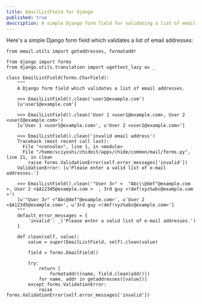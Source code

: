 ```yaml
---
title: EmailListField for Django
published: true
description: A simple Django form field for validating a list of email addresses.
---
```

Here's a simple Django form field which validates a list of email addresses:

	from email.utils import getaddresses, formataddr

	from django import forms
	from django.utils.translation import ugettext_lazy as _

	class EmailListField(forms.CharField):
		"""
		A Django form field which validates a list of email addresses.
		
		>>> EmailListField().clean('user1@example.com')
		[u'user1@example.com']
		
		>>> EmailListField().clean('User 1 <user1@example.com>, User 2 <user2@example.com>')
		[u'User 1 <user1@example.com>', u'User 2 <user2@example.com>']
		
		>>> EmailListField().clean('invalid email address')
		Traceback (most recent call last):
		  File "<console>", line 1, in <module>
		  File "/home/sciyoshi/chideit/apps/chide/common/mail/forms.py", line 21, in clean
			raise forms.ValidationError(self.error_messages['invalid'])
		ValidationError: [u'Please enter a valid list of e-mail addresses.']
		
		>>> EmailListField().clean('"User 3>" <  "Abc\\@def"@example.com  >, User 2 <$A12345@example.com >  , 3rd guy <!def!xyz%abc@example.com >')
		[u'"User 3>" <"Abc@def"@example.com>', u'User 2 <$A12345@example.com>', u'3rd guy <!def!xyz%abc@example.com>']
		"""
		default_error_messages = {
			'invalid': _('Please enter a valid list of e-mail addresses.')
		}

		def clean(self, value):
			value = super(EmailListField, self).clean(value)

			field = forms.EmailField()

			try:
				return [
					formataddr((name, field.clean(addr)))
				for name, addr in getaddresses([value])]
			except forms.ValidationError:
				raise forms.ValidationError(self.error_messages['invalid'])

